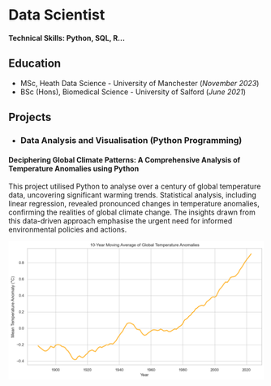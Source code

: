 # Data Scientist

#### Technical Skills: Python, SQL, R...

## Education
- MSc, Heath Data Science - University of Manchester (_November 2023_)	 			        		
- BSc (Hons), Biomedical Science - University of Salford (_June 2021_)

## Projects
- ### Data Analysis and Visualisation (Python Programming)
#### Deciphering Global Climate Patterns: A Comprehensive Analysis of Temperature Anomalies using Python

This project utilised Python to analyse over a century of global temperature data, uncovering significant warming trends. Statistical analysis, including linear regression, revealed pronounced changes in temperature anomalies, confirming the realities of global climate change. The insights drawn from this data-driven approach emphasise the urgent need for informed environmental policies and actions.

![Global Climate Patterns](/assets/img/climate_trend.png)


